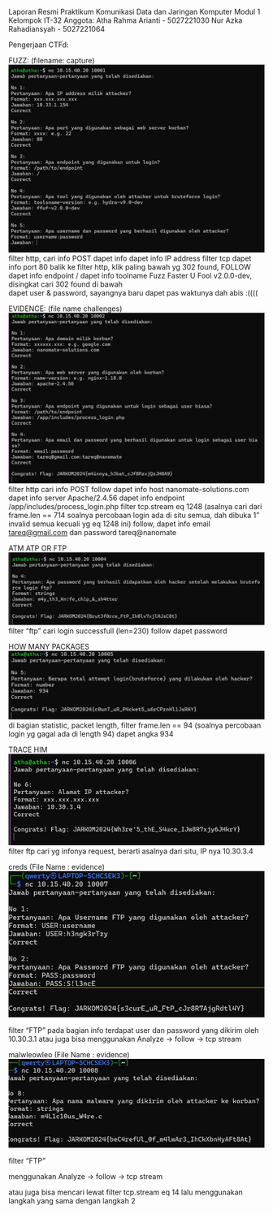 Laporan Resmi Praktikum Komunikasi Data dan Jaringan Komputer Modul 1 Kelompok IT-32
Anggota:
Atha Rahma Arianti - 5027221030
Nur Azka Rahadiansyah - 5027221064

Pengerjaan CTFd:

FUZZ: (filename: capture)
![fuzz](fuzz.jpg)
filter http, cari info POST
dapet info dapet info IP address 
filter tcp
dapet info port 80 
balik ke filter http, klik paling bawah yg 302 found, FOLLOW 
dapet info endpoint / 
dapet info toolname Fuzz Faster U Fool v2.0.0-dev, disingkat 
cari 302 found di bawah  
dapet user & password, sayangnya baru dapet pas waktunya dah abis :((((



EVIDENCE: (file name challenges)
![evidence](evidence.jpg)
filter http
cari info POST
follow 
dapet info host nanomate-solutions.com 
dapet info server Apache/2.4.56 
dapet info endpoint /app/includes/process_login.php 
filter tcp.stream eq 1248 (asalnya cari dari frame.len == 714 soalnya percobaan login ada di situ semua, dah dibuka 1” invalid semua kecuali yg eq 1248 ini) 
follow, dapet info email tareq@gmail.com dan password tareq@nanomate 

ATM ATP OR FTP
![atm atp ftp](atmatpftp.jpg)
filter “ftp”
cari login successfull (len=230) 
follow
dapet password 

HOW MANY PACKAGES
![how many packages](howmanypackages.jpg)
di bagian statistic, packet length, filter frame.len == 94 (soalnya percobaan login yg gagal ada di length 94)
dapet angka 934 






TRACE HIM
![trace him](tracehim.jpg)
filter ftp
cari yg infonya request, berarti asalnya dari situ, IP nya 10.30.3.4 


creds
(File Name : evidence)
![creds](creds.jpg)

filter “FTP” 
pada bagian info terdapat user dan password yang dikirim oleh 10.30.3.1
atau juga bisa menggunakan Analyze -> follow -> tcp stream




malwleowleo
(File Name : evidence)
![malwleowleo](malwleowleo.jpg)




filter “FTP” 

menggunakan Analyze -> follow -> tcp stream

atau juga bisa mencari lewat filter tcp.stream eq 14 lalu menggunakan langkah yang sama dengan langkah 2



